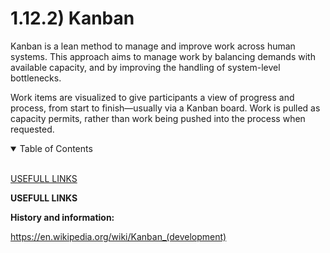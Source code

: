 # 1.12.2) Kanban

Kanban is a lean method to manage and improve work across human systems. This approach aims to manage work by balancing demands with available capacity, and by improving the handling of system-level bottlenecks.

Work items are visualized to give participants a view of progress and process, from start to finish—usually via a Kanban board. Work is pulled as capacity permits, rather than work being pushed into the process when requested.

<details open>
<summary>Table of Contents</summary>
<br>

[USEFULL LINKS](#h1)

</details>

<a name="h1"/>

**USEFULL LINKS**

**History and information:**

https://en.wikipedia.org/wiki/Kanban_(development)

